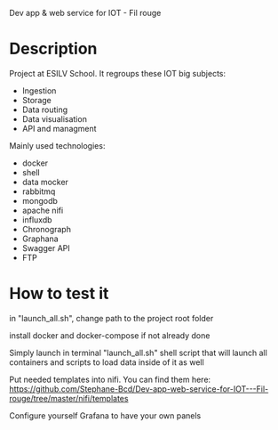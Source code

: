 Dev app & web service for IOT - Fil rouge


# Description

Project at ESILV School.
It regroups these IOT big subjects:
- Ingestion
- Storage
- Data routing
- Data visualisation
- API and managment

Mainly used technologies:
- docker
- shell
- data mocker
- rabbitmq
- mongodb
- apache nifi
- influxdb
- Chronograph
- Graphana
- Swagger API
- FTP


# How to test it

in "launch_all.sh", change path to the project root folder

install docker and docker-compose if not already done

Simply launch in terminal "launch_all.sh" shell script that will launch all containers and scripts to load data inside of it as well

Put needed templates into nifi.
You can find them here:
https://github.com/Stephane-Bcd/Dev-app-web-service-for-IOT---Fil-rouge/tree/master/nifi/templates

Configure yourself Grafana to have your own panels
